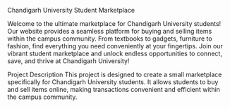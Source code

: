 Chandigarh University Student Marketplace

Welcome to the ultimate marketplace for Chandigarh University students! Our website provides a seamless platform for buying and selling items within the campus community. From textbooks to gadgets, furniture to fashion, find everything you need conveniently at your fingertips. Join our vibrant student marketplace and unlock endless opportunities to connect, save, and thrive at Chandigarh University!

Project Description
This project is designed to create a small marketplace specifically for Chandigarh University students. It allows students to buy and sell items online, making transactions convenient and efficient within the campus community.

